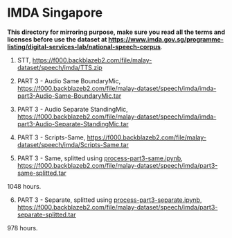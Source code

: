 # IMDA Singapore

**This directory for mirroring purpose, make sure you read all the terms and licenses before use the dataset at https://www.imda.gov.sg/programme-listing/digital-services-lab/national-speech-corpus**.

1. STT, https://f000.backblazeb2.com/file/malay-dataset/speech/imda/TTS.zip

2. PART 3 - Audio Same BoundaryMic, https://f000.backblazeb2.com/file/malay-dataset/speech/imda/imda-part3-Audio-Same-BoundaryMic.tar

3. PART 3 - Audio Separate StandingMic, https://f000.backblazeb2.com/file/malay-dataset/speech/imda/imda-part3-Audio-Separate-StandingMic.tar

4. PART 3 - Scripts-Same, https://f000.backblazeb2.com/file/malay-dataset/speech/imda/Scripts-Same.tar

5. PART 3 - Same, splitted using [process-part3-same.ipynb](process-part3-same.ipynb), https://f000.backblazeb2.com/file/malay-dataset/speech/imda/part3-same-splitted.tar

1048 hours.

6. PART 3 - Separate, splitted using [process-part3-separate.ipynb](process-part3-separate.ipynb), https://f000.backblazeb2.com/file/malay-dataset/speech/imda/part3-separate-splitted.tar

978 hours.

